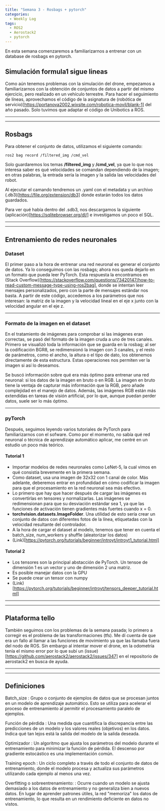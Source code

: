 ```yaml
---
title: "Semana 3 - Rosbags + pytorch"
categories:
  - Weekly Log
tags:
  - ROS2
  - Aerostack2
  - pytorch
---
```


En esta semana comenzaremos a familiarizarnos a entrenar con un database de rosbags en pytorch. 

## Simulación formula1 sigue lineas
Como aún tenemos problemas con la simulación del drone, empezamos a familiarizarnos con la obtención de conjuntos de datos a partir del mismo ejercicio, pero realizado en un vehículo terrestre. Para hacer el seguimiento de líneas, aprovechamos el código de la asignatura de (robótica de servicio)[https://portanova2002.wixsite.com/robotica-movil/blank-1] del año pasado. Solo tuvimos que adaptar el código de Unibotics a ROS.

---
---

## Rosbags
Para obtener el conjunto de datos, utilizamos el siguiente comando:

```bash
ros2 bag record /filtered_img /cmd_vel
```

Solo guardaremos los temas **/filtered_img** y **/cmd_vel**, ya que lo que nos interesa saber es qué velocidades se comandan dependiendo de la imagen; en otras palabras, la entrada sería la imagen y la salida las velocidades del robot.

Al ejecutar el camando tendremos un .yaml con el metadata y un archivo (.db3)[https://file.org/extension/db3] donde estarán todos los datos guardados.

Para ver qué había dentro del .sdb3, nos descargamos la siguiente (aplicación)[https://sqlitebrowser.org/dl/] e investigamos un poco el SQL.

---
---

## Entrenamiento de redes neuronales
### Dataset
El primer paso a la hora de entrenar una red neuronal es generar el conjunto de datos. Ya lo conseguimos con las rosbags; ahora nos queda dejarlo en un formato que pueda leer PyTorch. Esta respuesta la encontramos en (Stack Overflow)[https://stackoverflow.com/questions/73420147/how-to-read-custom-message-type-using-ros2bag], donde se intentan leer mensajes personalizados, pero con la parte de mensajes estándar nos basta. A partir de este código, accedemos a los parámetros que nos interesan: la matriz de la imagen y la velocidad lineal en el eje x junto con la velocidad angular en el eje z.

---

### Formato de la imagen en el dataset
En el tratamiento de imágenes para comprobar si las imágenes eran correctas, se pasó del formato de la imagen cruda a uno de tres canales. Primero se visualizó toda la información que se guarda en la rosbag; al ser la codificación BGR8, se redimensionó la imagen con 3 canales, y el resto de parámetros, como el ancho, la altura o el tipo de dato, los obtenemos directamente de esta estructura. Estas operaciones nos permiten ver la imagen si así lo deseamos.

Se buscó información sobre qué era más óptimo para entrenar una red neuronal: si los datos de la imagen en bruto o en RGB. La imagen en bruto tiene la ventaja de capturar más información que la RGB, pero añade complejidad en el manejo de datos. Además, las imágenes RGB están más extendidas en tareas de visión artificial, por lo que, aunque puedan perder datos, suele ser lo más óptimo.

---

### pyTorch
Después, seguimos leyendo varios tutoriales de PyTorch para familiarizarnos con el sofware. Como por el momento, no sabía qué red neuronal o técnica de aprendizaje automático aplicar, me centré en un estudio un poco más teórico.

#### Tutorial 1
* Importar modelos de redes neuronales como LeNet-5, la cual vimos en qué consistía brevemente en la primera semana. 
* Como dataset, usa una imagen de 32x32 con 1 canal de color. Más adelante, deberemos entrar en profundidad en cómo codificar la imagen para que el procesamiento en la red neuronal sea más efectivo.
* Lo primero que hay que hacer después de cargar las imágenes es convertirlas en tensores y normalizarlas. Las imágenes se redimensionan para que su desviación estándar sea 1, ya que las funciones de activación tienen gradientes más fuertes cuando x = 0.
* **torchvision.datasets.ImageFolder**. Una utilidad de esto sería crear un conjunto de datos con diferentes fotos de la línea, etiquetadas con la velocidad resultante del controlador.
* A la hora de cargar el dataset al modelo, tenemos que tener en cuenta el batch_size, num_workers y shuffle (aleatorizar los datos)
* (Link)[https://pytorch.org/tutorials/beginner/introyt/introyt1_tutorial.html]

#### Tutorial 2
* Los tensores son la principal abstacción de PyTorch. Un tensoe de dimensión 1 es un vector y uno de dimensión 2 una matriz. 
* Es posible manejar datos con la GPU
* Se puede crear un tensor con numpy
* (Link)[https://pytorch.org/tutorials/beginner/introyt/tensors_deeper_tutorial.html]

---
---

## Plataforma tello
También seguimos con los problemas de la semana pasada; lo primero a corregir es el problema de las transformaciones (tfs). Me dí cuenta de que era un fallo al llamar a las funciones de movimiento ya que las llamaba fuera del nodo de ROS. Sin embargo al intentar mover el drone, en la odometría tenía el mismo error por lo que subí un (issue)[https://github.com/aerostack2/aerostack2/issues/347] en el repositorio de aerostack2 en busca de ayuda.

---
---
## Definiciones

Batch_size
: Grupo o conjunto de ejemplos de datos que se procesan juntos en un modelo de aprendizaje automático. Esto se utiliza para acelerar el proceso de entrenamiento al permitir el procesamiento paralelo de ejemplos.

Función de pérdida
: Una medida que cuantifica la discrepancia entre las predicciones de un modelo y los valores reales (objetivos) en los datos. Indica qué tan lejos está la salida del modelo de la salida deseada.

Optimizador
: Un algoritmo que ajusta los parámetros del modelo durante el entrenamiento para minimizar la función de pérdida. El descenso por gradiente estocástico es una implementación común.

Training epoch
: Un ciclo completo a través de todo el conjunto de datos de entrenamiento, donde el modelo procesa y actualiza sus parámetros utilizando cada ejemplo al menos una vez.

Overfitting o sobreentrenamiento:
: Ocurre cuando un modelo se ajusta demasiado a los datos de entrenamiento y no generaliza bien a nuevos datos. En lugar de aprender patrones útiles, la red "memoriza" los datos de entrenamiento, lo que resulta en un rendimiento deficiente en datos no vistos.